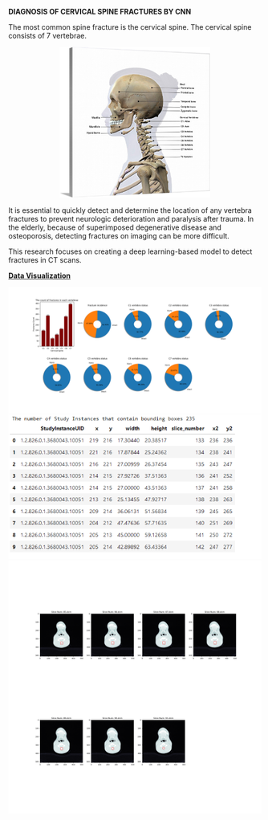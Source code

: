 **DIAGNOSIS OF CERVICAL SPINE FRACTURES BY CNN**

The most common spine fracture is the cervical spine. The cervical spine consists of 7 vertebrae.

<p align='center'>
  <img src='assets/cervicalspine.jpg' width=300, height=300, class='center' />
</p>
It is essential to quickly detect and determine the location of any vertebra fractures to prevent neurologic deterioration and paralysis after trauma. 
In the elderly, because of superimposed degenerative disease and osteoporosis, detecting fractures on imaging can be more difficult.

This research focuses on creating a deep learning-based model to detect fractures in CT scans.

<ins>**Data Visualization**</ins>

<p align='center'>
  <img src='assets/train_csv_visualization.png' />
  </br>
  <img src='assets/bboxes.png' />
  </br>
  <img src='assets/bbox_dicom.png'>
</p>
